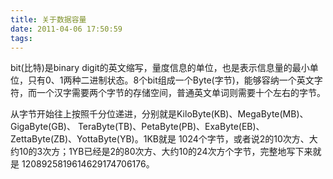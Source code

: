 ```yaml
---
title: 关于数据容量
date: 2011-04-06 17:50:59
tags:
---
```


bit(比特)是binary digit的英文缩写，量度信息的单位，也是表示信息量的最小单位，只有0、1两种二进制状态。8个bit组成一个Byte(字节)，能够容纳一个英文字符，而一个汉字需要两个字节的存储空间，普通英文单词则需要十个左右的字节。

从字节开始往上按照千分位递进，分别就是KiloByte(KB)、MegaByte(MB)、GigaByte(GB)、 TeraByte(TB)、PetaByte(PB)、ExaByte(EB)、ZettaByte(ZB)、YottaByte(YB)。1KB就是 1024个字节，或者说2的10次方、大约10的3次方；1YB已经是2的80次方、大约10的24次方个字节，完整地写下来就是 1208925819614629174706176。